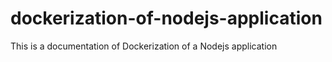 # dockerization-of-nodejs-application
This is a documentation of Dockerization of a Nodejs application
